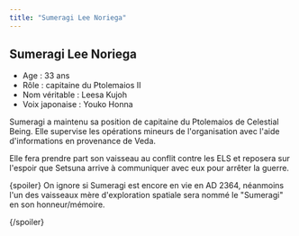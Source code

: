 ```yaml
---
title: "Sumeragi Lee Noriega"
---
```


Sumeragi Lee Noriega
--------------------


- Age : 33 ans  
- Rôle : capitaine du Ptolemaios II  
- Nom véritable : Leesa Kujoh  
- Voix japonaise : Youko Honna


Sumeragi a maintenu sa position de capitaine du Ptolemaios de Celestial Being. Elle supervise les opérations mineurs de l'organisation avec l'aide d'informations en provenance de Veda.


Elle fera prendre part son vaisseau au conflit contre les ELS et reposera sur l'espoir que Setsuna arrive à communiquer avec eux pour arrêter la guerre.


{spoiler}
On ignore si Sumeragi est encore en vie en AD 2364, néanmoins l'un des vaisseaux mère d'exploration spatiale sera nommé le "Sumeragi" en son honneur/mémoire.


{/spoiler}